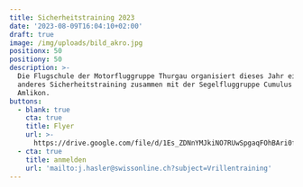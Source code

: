 ```yaml
---
title: Sicherheitstraining 2023
date: '2023-08-09T16:04:10+02:00'
draft: true
image: /img/uploads/bild_akro.jpg
positionx: 50
positiony: 50
description: >-
  Die Flugschule der Motorfluggruppe Thurgau organisiert dieses Jahr ein etwas
  anderes Sicherheitstraining zusammen mit der Segelfluggruppe Cumulus in
  Amlikon.
buttons:
  - blank: true
    cta: true
    title: Flyer
    url: >-
      https://drive.google.com/file/d/1Es_ZDNnYMJkiNO7RUwSpgaqFOhBAri0f/view?usp=sharing
  - cta: true
    title: anmelden
    url: 'mailto:j.hasler@swissonline.ch?subject=Vrillentraining'
---
```



